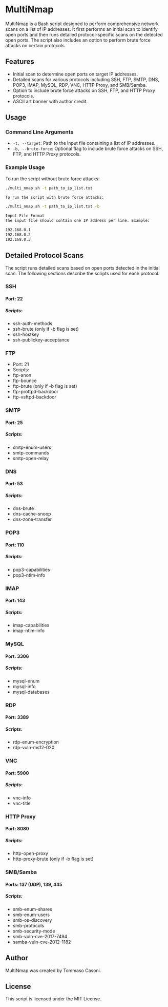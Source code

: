 # MultiNmap

MultiNmap is a Bash script designed to perform comprehensive network scans on a list of IP addresses. It first performs an initial scan to identify open ports and then runs detailed protocol-specific scans on the detected open ports. The script also includes an option to perform brute force attacks on certain protocols.

## Features

- Initial scan to determine open ports on target IP addresses.
- Detailed scans for various protocols including SSH, FTP, SMTP, DNS, POP3, IMAP, MySQL, RDP, VNC, HTTP Proxy, and SMB/Samba.
- Option to include brute force attacks on SSH, FTP, and HTTP Proxy protocols.
- ASCII art banner with author credit.

## Usage

### Command Line Arguments

- `-t, --target`: Path to the input file containing a list of IP addresses.
- `-b, --brute-force`: Optional flag to include brute force attacks on SSH, FTP, and HTTP Proxy protocols.

### Example Usage

To run the script without brute force attacks:
```sh
./multi_nmap.sh -t path_to_ip_list.txt

To run the script with brute force attacks:

./multi_nmap.sh -t path_to_ip_list.txt -b

Input File Format
The input file should contain one IP address per line. Example:

192.168.0.1
192.168.0.2
192.168.0.3
```

## Detailed Protocol Scans
The script runs detailed scans based on open ports detected in the initial scan. The following sections describe the scripts used for each protocol.

### SSH
#### Port: 22
##### Scripts:
- ssh-auth-methods
- ssh-brute (only if -b flag is set)
- ssh-hostkey
- ssh-publickey-acceptance

### FTP
- Port: 21
- Scripts:
- ftp-anon
- ftp-bounce
- ftp-brute (only if -b flag is set)
- ftp-proftpd-backdoor
- ftp-vsftpd-backdoor

### SMTP
#### Port: 25
##### Scripts:
- smtp-enum-users
- smtp-commands
- smtp-open-relay

### DNS
#### Port: 53
##### Scripts:
- dns-brute
- dns-cache-snoop
- dns-zone-transfer

### POP3
#### Port: 110
##### Scripts:
- pop3-capabilities
- pop3-ntlm-info

### IMAP
#### Port: 143
##### Scripts:
- imap-capabilities
- imap-ntlm-info

### MySQL
#### Port: 3306
##### Scripts:
- mysql-enum
- mysql-info
- mysql-databases

### RDP
#### Port: 3389
##### Scripts:
- rdp-enum-encryption
- rdp-vuln-ms12-020

### VNC
#### Port: 5900
##### Scripts:
- vnc-info
- vnc-title

### HTTP Proxy
#### Port: 8080
##### Scripts:
- http-open-proxy
- http-proxy-brute (only if -b flag is set)

### SMB/Samba
#### Ports: 137 (UDP), 139, 445
##### Scripts:
- smb-enum-shares
- smb-enum-users
- smb-os-discovery
- smb-protocols
- smb-security-mode
- smb-vuln-cve-2017-7494
- samba-vuln-cve-2012-1182

## Author
MultiNmap was created by Tommaso Casoni.

## License
This script is licensed under the MIT License.
